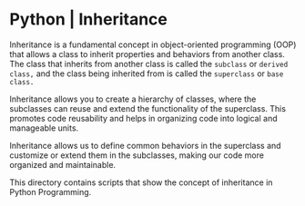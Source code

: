 # Python | Inheritance

Inheritance is a fundamental concept in object-oriented programming (OOP) that allows a class to inherit properties and behaviors from another class. The class that inherits from another class is called the `subclass` or `derived class,` and the class being inherited from is called the `superclass` or `base class.`

Inheritance allows you to create a hierarchy of classes, where the subclasses can reuse and extend the functionality of the superclass. This promotes code reusability and helps in organizing code into logical and manageable units.

Inheritance allows us to define common behaviors in the superclass and customize or extend them in the subclasses, making our code more organized and maintainable.

This directory contains scripts that show the concept of inheritance in Python Programming.